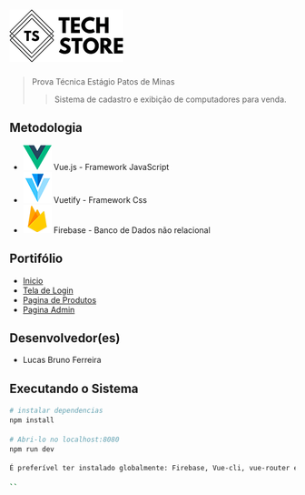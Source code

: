 # ![](src/assets/logo_black.png)

> Prova Técnica Estágio Patos de Minas 
>> Sistema de cadastro e exibição de computadores para venda.

## Metodologia

* ![](src/assets/vue.png)  Vue.js - Framework JavaScript
* ![](src/assets/vuetifyjs.png)  Vuetify - Framework Css
* ![](src/assets/firebase.png)  Firebase - Banco de Dados não relacional


## Portifólio

* [Inicio](https://i.imgur.com/kSi0eWp.png)
* [Tela de Login](https://i.imgur.com/UUIbEFq.png)
* [Pagina de Produtos](https://i.imgur.com/62nmbLn.png)
* [Pagina Admin](https://i.imgur.com/Q2M3pds.png)

## Desenvolvedor(es)
* Lucas Bruno Ferreira

## Executando o Sistema

``` bash
# instalar dependencias
npm install

# Abri-lo no localhost:8080
npm run dev

É preferível ter instalado globalmente: Firebase, Vue-cli, vue-router e vuetify.

``

